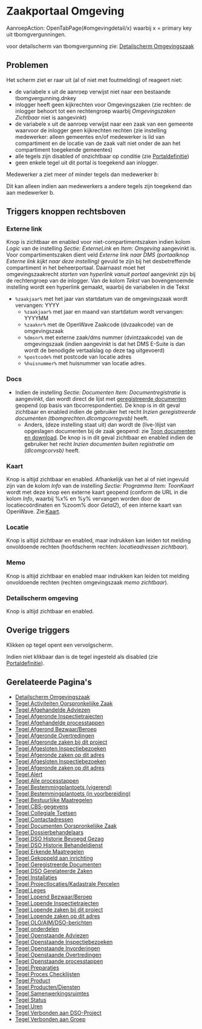 # Zaakportaal Omgeving

AanroepAction: OpenTabPage(#omgevingdetail/x) waarbij x = primary key uit tbomgvergunningen.

voor detailscherm van tbomgvergunning zie: [Detailscherm Omgevingszaak](/docs/probleemoplossing/portalen_en_moduleschermen/zaakportaal_omgeving/detailscherm_omgevingszaken.md)

## Problemen

Het scherm ziet er raar uit (al of niet met foutmelding) of reageert niet:

- de variabele x uit de aanroep verwijst niet naar een bestaande tbomgvergunning.dnkey
- inlogger heeft geen kijkrechten voor Omgevingszaken (zie rechten: de inlogger behoort tot een rechtengroep waarbij _Omgevingszaken Zichtbaar_ niet is aangevinkt)
- de variabele x uit de aanroep verwijst naar een zaak van een gemeente waarvoor de inlogger geen kijkrechten rechten (zie instelling medewerker: alleen gemeentes en/of medewerker is lid van compartiment en de locatie van de zaak valt niet onder de aan het compartiment toegekende gemeentes)
- alle tegels zijn disabled of onzichtbaar op conditie (zie [Portaldefinitie](/docs/instellen_inrichten/portaldefinitie/README.md))
- geen enkele tegel uit dit portal is toegekend aan inlogger.

Medewerker a ziet meer of minder tegels dan medewerker b:

Dit kan alleen indien aan medewerkers a andere tegels zijn toegekend dan aan medewerker b.

## Triggers knoppen rechtsboven

### Externe link

Knop is zichtbaar en enabled voor niet-compartimentszaken indien kolom _Logic_ van de instelling _Sectie: ExterneLink_ en _Item: Omgeving_ aangevinkt is. Voor compartimentszaken dient veld _Externe link naar DMS (portaalknop Externe link kijkt naar deze instelling)_ gevuld te zijn bij het desbetreffende compartiment in het beheerportaal. Daarnaast moet het omgevingszaakrecht _starten van hyperlink vanuit portaal_ aangevinkt zijn bij de rechtengroep van de inlogger. Van de kolom _Tekst_ van bovengenoemde instelling wordt een hyperlink gemaakt, waarbij de variabelen in die Tekst

- `%zaakjaar%` met het jaar van startdatum van de omgevingszaak wordt vervangen: YYYY
  - `%zaakjaar%` met jaar en maand van startdatum wordt vervangen: YYYYMM
  - `%zaaknr%` met de OpenWave Zaakcode (dvzaakcode) van de omgevingszaak
  - `%dmsnr%` met externe zaak/dms nummer (dvintzaakcode) van de omgevingszaak (indien aangevinkt is dat het DMS E-Suite is dan wordt de benodigde vertaalslag op deze tag uitgevoerd)
  - `%postcode%` met postcode van locatie adres
  - `%huisnummer%` met huisnummer van locatie adres.

### Docs

- Indien de instelling _Sectie: Documenten Item: Documentregistratie_ is aangevinkt, dan wordt direct de lijst met [geregistreerde documenten](/docs/probleemoplossing/module_overstijgende_schermen/geregistreerde_documenten/README.md) geopend (op basis van tbcorrespondentie). De knop is in dit geval zichtbaar en enabled indien de gebruiker het recht _Inzien geregistreerde documenten (tbomgrechten.dlcomgcorregvsb)_ heeft.
  - Anders, (deze instelling staat uit) dan wordt de (live-)lijst van opgeslagen documenten bij de zaak geopend: zie [Toon documenten en download](/docs/probleemoplossing/programmablokken/toon_documenten_en_download.md). De knop is in dit geval zichtbaar en enabled indien de gebruiker het recht _Inzien documenten buiten registratie om (dlcomgcorvsb)_ heeft.

### Kaart

Knop is altijd zichtbaar en enabled. Afhankelijk van het al of niet ingevuld zijn van de kolom _Info_ van de instelling _Sectie: Programma Item: ToonKaart_ wordt met deze knop een externe kaart geopend (conform de URL in die kolom _Info_, waarbij %x% en %y% vervangen worden door de locatiecoördinaten en %zoom% door _Getal2_), of een interne kaart van OpenWave. Zie:[Kaart](/docs/probleemoplossing/module_overstijgende_schermen/kaart.md).

### Locatie

Knop is altijd zichtbaar en enabled, maar indrukken kan leiden tot melding onvoldoende rechten (hoofdscherm rechten: _locatieadressen zichtbaar_).

### Memo

Knop is altijd zichtbaar en enabled maar indrukken kan leiden tot melding onvoldoende rechten (rechten omgevingszaak _memo zichtbaar_).

### Detailscherm omgeving

Knop is altijd zichtbaar en enabled.

## Overige triggers

Klikken op tegel opent een vervolgscherm.

Indien niet klikbaar dan is de tegel ingesteld als disabled (zie [Portaldefinitie](/docs/instellen_inrichten/portaldefinitie/README.md)).

## Gerelateerde Pagina's

- [Detailscherm Omgevingszaak](/docs/probleemoplossing/portalen_en_moduleschermen/zaakportaal_omgeving/detailscherm_omgevingszaken.md)
- [Tegel Activiteiten Oorspronkelijke Zaak](/docs/probleemoplossing/portalen_en_moduleschermen/zaakportaal_omgeving/tegel_activiteiten_oorspronkelijke_zaak.md)
- [Tegel Afgehandelde Adviezen](/docs/probleemoplossing/portalen_en_moduleschermen/zaakportaal_omgeving/tegel_afgehandelde_adviezen.md)
- [Tegel Afgeronde Inspectietrajecten](/docs/probleemoplossing/portalen_en_moduleschermen/zaakportaal_omgeving/tegel_afgehandelde_inspectietrajecten.md)
- [Tegel Afgehandelde processtappen](/docs/probleemoplossing/portalen_en_moduleschermen/zaakportaal_omgeving/tegel_afgehandelde_processtappen.md)
- [Tegel Afgerond Bezwaar/Beroep](/docs/probleemoplossing/portalen_en_moduleschermen/zaakportaal_omgeving/tegel_afgerond_bezwaar_beroep.md)
- [Tegel Afgeronde Overtredingen](/docs/probleemoplossing/portalen_en_moduleschermen/zaakportaal_omgeving/tegel_afgeronde_issues.md)
- [Tegel Afgeronde zaken bij dit project](/docs/probleemoplossing/portalen_en_moduleschermen/zaakportaal_omgeving/tegel_afgeronde_zaken_bij_dit_project.md)
- [Tegel Afgesloten Inspectiebezoeken](/docs/probleemoplossing/portalen_en_moduleschermen/zaakportaal_omgeving/tegel_afgesloten_inspectiebezoeken.md)
- [Tegel Afgeronde zaken op dit adres](/docs/probleemoplossing/portalen_en_moduleschermen/zaakportaal_omgeving/tegel_afgesloten_zaken_op_dit_adres.md)
- [Tegel Afgesloten Inspectiebezoeken](/docs/probleemoplossing/portalen_en_moduleschermen/zaakportaal_omgeving/tegel_afgesloten_inspectiebezoeken.md)
- [Tegel Afgeronde zaken op dit adres](/docs/probleemoplossing/portalen_en_moduleschermen/zaakportaal_omgeving/tegel_afgesloten_zaken_op_dit_adres.md)
- [Tegel Alert](/docs/probleemoplossing/portalen_en_moduleschermen/zaakportaal_omgeving/tegel_alert.md)
- [Tegel Alle processtappen](/docs/probleemoplossing/portalen_en_moduleschermen/zaakportaal_omgeving/tegel_alle_processtappen.md)
- [Tegel Bestemmingplantoets (vigerend)](/docs/probleemoplossing/portalen_en_moduleschermen/zaakportaal_omgeving/tegel_bestemmingplantoets_vigerend.md)
- [Tegel Bestemmingplantoets (in voorbereiding)](/docs/probleemoplossing/portalen_en_moduleschermen/zaakportaal_omgeving/tegel_bestemmingsplantoets_invoorb.md)
- [Tegel Bestuurlijke Maatregelen](/docs/probleemoplossing/portalen_en_moduleschermen/zaakportaal_omgeving/tegel_bestuurlijke_maatregelen.md)
- [Tegel CBS-gegevens](/docs/probleemoplossing/portalen_en_moduleschermen/zaakportaal_omgeving/tegel_cbs_gegevens.md)
- [Tegel Collegiale Toetsen](/docs/probleemoplossing/portalen_en_moduleschermen/zaakportaal_omgeving/tegel_collegiale_toetsen.md)
- [Tegel Contactadressen](/docs/probleemoplossing/portalen_en_moduleschermen/zaakportaal_omgeving/tegel_contactadressen.md)
- [Tegel Documenten Oorspronkelijke Zaak](/docs/probleemoplossing/portalen_en_moduleschermen/zaakportaal_omgeving/tegel_documenten_oorspronkelijke_zaak.md)
- [Tegel Dossierbehandelaars](/docs/probleemoplossing/portalen_en_moduleschermen/zaakportaal_omgeving/tegel_dossierbehandelaars.md)
- [Tegel DSO Historie Bevoegd Gezag](/docs/probleemoplossing/portalen_en_moduleschermen/zaakportaal_omgeving/tegel_dso_bevoeg_gezag_historie.md)
- [Tegel DSO Historie Behandeldienst](/docs/probleemoplossing/portalen_en_moduleschermen/zaakportaal_omgeving/tegel_dso_historie_behandeldienst.md)
- [Tegel Erkende Maatregelen](/docs/probleemoplossing/portalen_en_moduleschermen/zaakportaal_omgeving/tegel_erkende_maatregelen.md)
- [Tegel Gekoppeld aan inrichting](/docs/probleemoplossing/portalen_en_moduleschermen/zaakportaal_omgeving/tegel_gekoppeld_aan_inrichting.md)
- [Tegel Geregistreerde Documenten](/docs/probleemoplossing/portalen_en_moduleschermen/zaakportaal_omgeving/tegel_geregistreerdee_doucmenten.md)
- [Tegel DSO Gerelateerde Zaken](/docs/probleemoplossing/portalen_en_moduleschermen/zaakportaal_omgeving/tegel_gerelateerde_zaken.md)
- [Tegel Installaties](/docs/probleemoplossing/portalen_en_moduleschermen/zaakportaal_omgeving/tegel_installaties.md)
- [Tegel Projectlocaties/Kadastrale Percelen](/docs/probleemoplossing/portalen_en_moduleschermen/zaakportaal_omgeving/tegel_kadastrale_percelen.md)
- [Tegel Leges](/docs/probleemoplossing/portalen_en_moduleschermen/zaakportaal_omgeving/tegel_leges.md)
- [Tegel Lopend Bezwaar/Beroep](/docs/probleemoplossing/portalen_en_moduleschermen/zaakportaal_omgeving/tegel_lopend_bezwaar_beroep.md)
- [Tegel Lopende Inspectietrajecten](/docs/probleemoplossing/portalen_en_moduleschermen/zaakportaal_omgeving/tegel_lopende_inspectietrajecten.md)
- [Tegel Lopende zaken bij dit project](/docs/probleemoplossing/portalen_en_moduleschermen/zaakportaal_omgeving/tegel_lopende_zaken_bij_dit_project.md)
- [Tegel Lopende zaken op dit adres](/docs/probleemoplossing/portalen_en_moduleschermen/zaakportaal_omgeving/tegel_lopende_zaken_op_dit_adres.md)
- [Tegel OLO/AIM/DSO-berichten](/docs/probleemoplossing/portalen_en_moduleschermen/zaakportaal_omgeving/tegel_olo-aim_berichten.md)
- [Tegel onderdelen](/docs/probleemoplossing/portalen_en_moduleschermen/zaakportaal_omgeving/tegel_onderdelen.md)
- [Tegel Openstaande Adviezen](/docs/probleemoplossing/portalen_en_moduleschermen/zaakportaal_omgeving/tegel_openstaande_adviezen.md)
- [Tegel Openstaande Inspectiebezoeken](/docs/probleemoplossing/portalen_en_moduleschermen/zaakportaal_omgeving/tegel_openstaande_inspectiebezoeken.md)
- [Tegel Openstaande Invorderingen](/docs/probleemoplossing/portalen_en_moduleschermen/zaakportaal_omgeving/tegel_openstaande_invorderingen.md)
- [Tegel Openstaande Overtredingen](/docs/probleemoplossing/portalen_en_moduleschermen/zaakportaal_omgeving/tegel_openstaande_issues.md)
- [Tegel Openstaande processtappen](/docs/probleemoplossing/portalen_en_moduleschermen/zaakportaal_omgeving/tegel_openstaande_processtappen.md)
- [Tegel Preparaties](/docs/probleemoplossing/portalen_en_moduleschermen/zaakportaal_omgeving/tegel_preparaties.md)
- [Tegel Proces Checklijsten](/docs/probleemoplossing/portalen_en_moduleschermen/zaakportaal_omgeving/tegel_proces_checklijsten.md)
- [Tegel Product](/docs/probleemoplossing/portalen_en_moduleschermen/zaakportaal_omgeving/tegel_product.md)
- [Tegel Producten/Diensten](/docs/probleemoplossing/portalen_en_moduleschermen/zaakportaal_omgeving/tegel_producten_diensten.md)
- [Tegel Samenwerkingsruimtes](/docs/probleemoplossing/portalen_en_moduleschermen/zaakportaal_omgeving/tegel_samenwerkingsruimtes.md)
- [Tegel Status](/docs/probleemoplossing/portalen_en_moduleschermen/zaakportaal_omgeving/tegel_status.md)
- [Tegel Uren](/docs/probleemoplossing/portalen_en_moduleschermen/zaakportaal_omgeving/tegel_uren.md)
- [Tegel Verbonden aan DSO-Project](/docs/probleemoplossing/portalen_en_moduleschermen/zaakportaal_omgeving/tegel_verbonden_aan_dso_project.md)
- [Tegel Verbonden aan Groep](/docs/probleemoplossing/portalen_en_moduleschermen/zaakportaal_omgeving/tegel_verbonden_aangroep.md)
